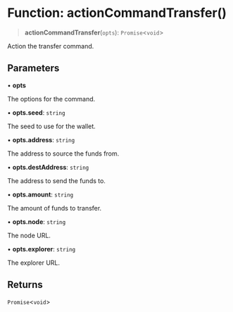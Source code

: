 # Function: actionCommandTransfer()

> **actionCommandTransfer**(`opts`): `Promise`\<`void`\>

Action the transfer command.

## Parameters

• **opts**

The options for the command.

• **opts.seed**: `string`

The seed to use for the wallet.

• **opts.address**: `string`

The address to source the funds from.

• **opts.destAddress**: `string`

The address to send the funds to.

• **opts.amount**: `string`

The amount of funds to transfer.

• **opts.node**: `string`

The node URL.

• **opts.explorer**: `string`

The explorer URL.

## Returns

`Promise`\<`void`\>
